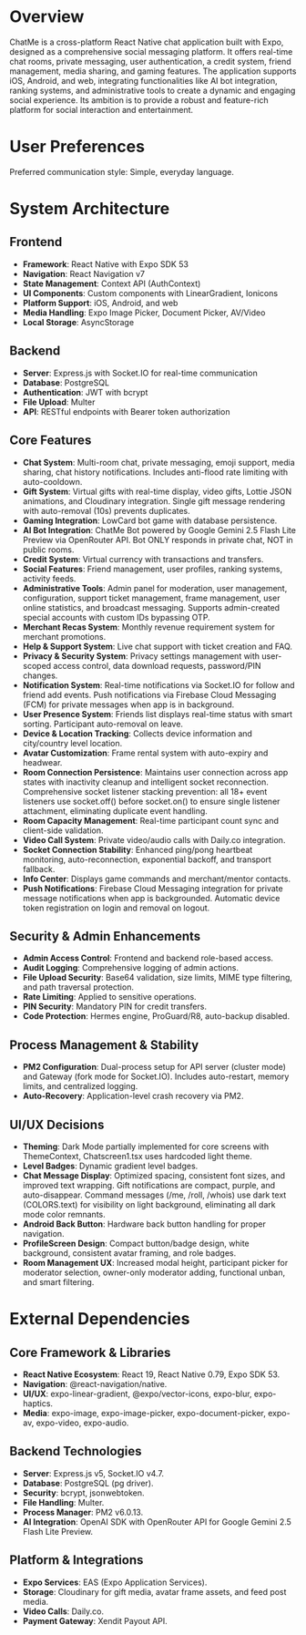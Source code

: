 # Overview

ChatMe is a cross-platform React Native chat application built with Expo, designed as a comprehensive social messaging platform. It offers real-time chat rooms, private messaging, user authentication, a credit system, friend management, media sharing, and gaming features. The application supports iOS, Android, and web, integrating functionalities like AI bot integration, ranking systems, and administrative tools to create a dynamic and engaging social experience. Its ambition is to provide a robust and feature-rich platform for social interaction and entertainment.

# User Preferences

Preferred communication style: Simple, everyday language.

# System Architecture

## Frontend
- **Framework**: React Native with Expo SDK 53
- **Navigation**: React Navigation v7
- **State Management**: Context API (AuthContext)
- **UI Components**: Custom components with LinearGradient, Ionicons
- **Platform Support**: iOS, Android, and web
- **Media Handling**: Expo Image Picker, Document Picker, AV/Video
- **Local Storage**: AsyncStorage

## Backend
- **Server**: Express.js with Socket.IO for real-time communication
- **Database**: PostgreSQL
- **Authentication**: JWT with bcrypt
- **File Upload**: Multer
- **API**: RESTful endpoints with Bearer token authorization

## Core Features
- **Chat System**: Multi-room chat, private messaging, emoji support, media sharing, chat history notifications. Includes anti-flood rate limiting with auto-cooldown.
- **Gift System**: Virtual gifts with real-time display, video gifts, Lottie JSON animations, and Cloudinary integration. Single gift message rendering with auto-removal (10s) prevents duplicates.
- **Gaming Integration**: LowCard bot game with database persistence.
- **AI Bot Integration**: ChatMe Bot powered by Google Gemini 2.5 Flash Lite Preview via OpenRouter API. Bot ONLY responds in private chat, NOT in public rooms.
- **Credit System**: Virtual currency with transactions and transfers.
- **Social Features**: Friend management, user profiles, ranking systems, activity feeds.
- **Administrative Tools**: Admin panel for moderation, user management, configuration, support ticket management, frame management, user online statistics, and broadcast messaging. Supports admin-created special accounts with custom IDs bypassing OTP.
- **Merchant Recas System**: Monthly revenue requirement system for merchant promotions.
- **Help & Support System**: Live chat support with ticket creation and FAQ.
- **Privacy & Security System**: Privacy settings management with user-scoped access control, data download requests, password/PIN changes.
- **Notification System**: Real-time notifications via Socket.IO for follow and friend add events. Push notifications via Firebase Cloud Messaging (FCM) for private messages when app is in background.
- **User Presence System**: Friends list displays real-time status with smart sorting. Participant auto-removal on leave.
- **Device & Location Tracking**: Collects device information and city/country level location.
- **Avatar Customization**: Frame rental system with auto-expiry and headwear.
- **Room Connection Persistence**: Maintains user connection across app states with inactivity cleanup and intelligent socket reconnection. Comprehensive socket listener stacking prevention: all 18+ event listeners use socket.off() before socket.on() to ensure single listener attachment, eliminating duplicate event handling.
- **Room Capacity Management**: Real-time participant count sync and client-side validation.
- **Video Call System**: Private video/audio calls with Daily.co integration.
- **Socket Connection Stability**: Enhanced ping/pong heartbeat monitoring, auto-reconnection, exponential backoff, and transport fallback.
- **Info Center**: Displays game commands and merchant/mentor contacts.
- **Push Notifications**: Firebase Cloud Messaging integration for private message notifications when app is backgrounded. Automatic device token registration on login and removal on logout.

## Security & Admin Enhancements
- **Admin Access Control**: Frontend and backend role-based access.
- **Audit Logging**: Comprehensive logging of admin actions.
- **File Upload Security**: Base64 validation, size limits, MIME type filtering, and path traversal protection.
- **Rate Limiting**: Applied to sensitive operations.
- **PIN Security**: Mandatory PIN for credit transfers.
- **Code Protection**: Hermes engine, ProGuard/R8, auto-backup disabled.

## Process Management & Stability
- **PM2 Configuration**: Dual-process setup for API server (cluster mode) and Gateway (fork mode for Socket.IO). Includes auto-restart, memory limits, and centralized logging.
- **Auto-Recovery**: Application-level crash recovery via PM2.

## UI/UX Decisions
- **Theming**: Dark Mode partially implemented for core screens with ThemeContext, Chatscreen1.tsx uses hardcoded light theme.
- **Level Badges**: Dynamic gradient level badges.
- **Chat Message Display**: Optimized spacing, consistent font sizes, and improved text wrapping. Gift notifications are compact, purple, and auto-disappear. Command messages (/me, /roll, /whois) use dark text (COLORS.text) for visibility on light background, eliminating all dark mode color remnants.
- **Android Back Button**: Hardware back button handling for proper navigation.
- **ProfileScreen Design**: Compact button/badge design, white background, consistent avatar framing, and role badges.
- **Room Management UX**: Increased modal height, participant picker for moderator selection, owner-only moderator adding, functional unban, and smart filtering.

# External Dependencies

## Core Framework & Libraries
- **React Native Ecosystem**: React 19, React Native 0.79, Expo SDK 53.
- **Navigation**: @react-navigation/native.
- **UI/UX**: expo-linear-gradient, @expo/vector-icons, expo-blur, expo-haptics.
- **Media**: expo-image, expo-image-picker, expo-document-picker, expo-av, expo-video, expo-audio.

## Backend Technologies
- **Server**: Express.js v5, Socket.IO v4.7.
- **Database**: PostgreSQL (pg driver).
- **Security**: bcrypt, jsonwebtoken.
- **File Handling**: Multer.
- **Process Manager**: PM2 v6.0.13.
- **AI Integration**: OpenAI SDK with OpenRouter API for Google Gemini 2.5 Flash Lite Preview.

## Platform & Integrations
- **Expo Services**: EAS (Expo Application Services).
- **Storage**: Cloudinary for gift media, avatar frame assets, and feed post media.
- **Video Calls**: Daily.co.
- **Payment Gateway**: Xendit Payout API.